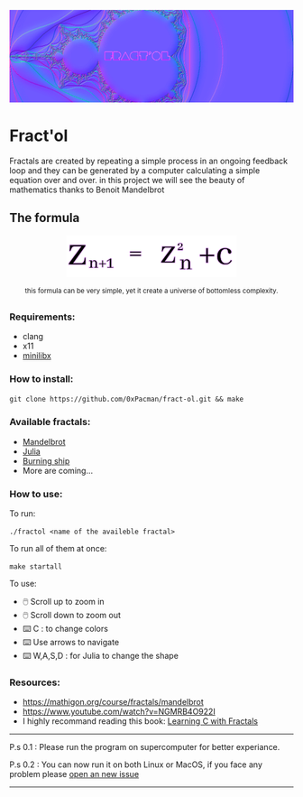

<p align="center">
  <img src="https://github.com/0xPacman/fract-ol/blob/main/imgs/Fractol2fit.png" alt="Fract'ol logo">
</p>

# Fract'ol

Fractals are created by repeating a simple process in an ongoing feedback loop and they can be generated by a computer calculating a simple equation over and over.
in this project we will see the beauty of mathematics thanks to Benoit Mandelbrot

## The formula

<p align="center">
  <img src="https://github.com/0xPacman/fract-ol/blob/main/imgs/Mandelbrotformula.png" alt="Mandelbrot formula" width= 60% height= auto>
  <p align="center">
  <sup align="center">this formula can be very simple, yet it create a universe of bottomless complexity.</sup></p>
</p>

### Requirements:

- clang
- x11
- [minilibx](https://github.com/42Paris/minilibx-linux)

### How to install:
`git clone https://github.com/0xPacman/fract-ol.git && make`

### Available fractals:

- [Mandelbrot](https://en.wikipedia.org/wiki/Mandelbrot_set)
- [Julia](https://en.wikipedia.org/wiki/Julia_set)
- [Burning ship](https://en.wikipedia.org/wiki/Burning_Ship_fractal)
- More are coming...


### How to use:
To run:

`./fractol <name of the availeble fractal>`

To run all of them at once:

`make startall`

To use:

- 🖱️ Scroll up to zoom in
- 🖱️ Scroll down to zoom out
- ⌨️ C : to change colors
- ⌨️ Use arrows to navigate
- ⌨️ W,A,S,D : for Julia to change the shape

### Resources:

- https://mathigon.org/course/fractals/mandelbrot
- https://www.youtube.com/watch?v=NGMRB4O922I
- I highly recommand reading this book: [Learning C with Fractals](https://bafybeie3bli55ue7kv2jjzdsq3adbcvjl5zcmyiolvh3kzflyasjbtb7zy.ipfs.infura-ipfs.io/)

---

P.s 0.1 : Please run the program on supercomputer for better experiance.

P.s 0.2 : You can now run it on both Linux or MacOS, if you face any problem please [open an new issue](https://github.com/0xPacman/fract-ol/issues/new/choose)

---

